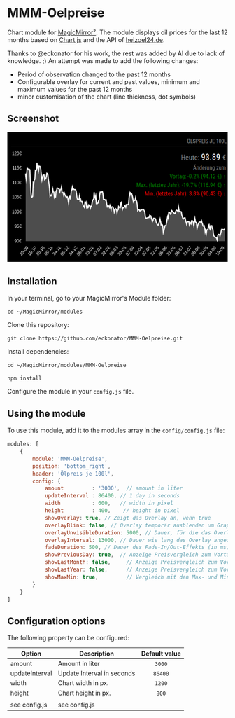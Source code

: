 # MMM-Oelpreise
Chart module for [MagicMirror²](https://github.com/MichMich/MagicMirror). The module displays oil prices for the last 12 months based on [Chart.js](http://www.chartjs.org/) and the API of [heizoel24.de](https://www.heizoel24.de/charts/heizoel).



Thanks to @eckonator for his work, the rest was added by AI due to lack of knowledge. ;)
An attempt was made to add the following changes:
- Period of observation changed to the past 12 months
- Configurable overlay for current and past values, minimum and maximum values for the past 12 months
- minor customisation of the chart (line thickness, dot symbols)



## Screenshot
![](screenshot_neu.PNG)

## Installation

In your terminal, go to your MagicMirror's Module folder:
````
cd ~/MagicMirror/modules
````

Clone this repository:
````
git clone https://github.com/eckonator/MMM-Oelpreise.git
````

Install dependencies:
````
cd ~/MagicMirror/modules/MMM-Oelpreise
````

````
npm install
````

Configure the module in your `config.js` file.

## Using the module

To use this module, add it to the modules array in the `config/config.js` file:
````javascript
modules: [
    {
        module: 'MMM-Oelpreise',
        position: 'bottom_right',
        header: 'Ölpreis je 100l',
        config: {
            amount         : '3000',  // amount in liter
            updateInterval : 86400, // 1 day in seconds
            width          : 600,   // width in pixel
            height         : 400,    // height in pixel
            showOverlay: true, // Zeigt das Overlay an, wenn true
            overlayBlink: false, // Overlay temporär ausblenden um Graph vollständig zu sehen?
            overlayUnvisibleDuration: 5000, // Dauer, für die das Overlay ausgeblendet wird (in ms)
            overlayInterval: 13000, // Dauer wie lang das Overlay angezeigt wird (in ms)
            fadeDuration: 500, // Dauer des Fade-In/Out-Effekts (in ms)
            showPreviousDay: true,  // Anzeige Preisvergleich zum Vortag
            showLastMonth: false,     // Anzeige Preisvergleich zum Vormonat
            showLastYear: false,      // Anzeige Preisvergleich zum Vorjahr
            showMaxMin: true,         // Vergleich mit den Max- und Minpreise der letzten 12 Monate	
        }
    }
]
````

## Configuration options

The following property can be configured:

| Option         | Description                | Default value |
|----------------|----------------------------|:-------------:|
| amount         | Amount in liter            |  ```3000```   |
| updateInterval | Update Interval in seconds |  ```86400```  |
| width          | Chart width in px.         |  ```1200```   |
| height         | Chart height in px.        |   ```800```   |
|                |                            |               |
| see config.js  | see config.js              |               |


